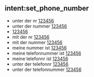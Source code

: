## intent:set_phone_number
- unter der nr [123456](phone_number)
- unter der nummer [123456](phone_number)
- [123456](phone_number)
- mit der nr [123456](phone_number)
- mit der nummer [123456](phone_number)
- meine nummer ist [123456](phone_number)
- meine telefonnummer ist [123456](phone_number)
- meine telefonnr ist [123456](phone_number)
- unter der telefonnr [123456](phone_number)
- unter der telefonnummer [123456](phone_number)
